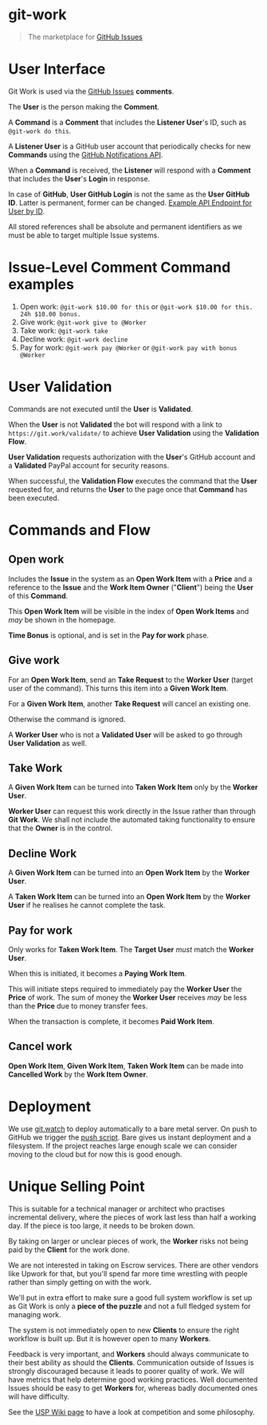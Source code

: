 # git-work
> The marketplace for [GitHub Issues](https://help.github.com/articles/github-glossary/#issue)

# User Interface

Git Work is used via the [GitHub Issues](https://help.github.com/articles/github-glossary/#issue) **comments**.

The **User** is the person making the **Comment**.

A **Command** is a **Comment** that includes the **Listener User**'s ID, such as `@git-work do this`.

A **Listener User** is a GitHub user account that periodically checks for new **Commands** using
the [GitHub Notifications API](https://developer.github.com/v3/activity/notifications/).

When a **Command** is received, the **Listener** will respond with a **Comment** that includes the **User**'s **Login** in response.

In case of **GitHub**, **User GitHub Login** is not the same as the **User GitHub ID**.
Latter is permanent, former can be changed. [Example API Endpoint for User by ID](https://api.github.com/user/5359646).

All stored references shall be absolute and permanent identifiers as we must be able to target multiple Issue systems.

# Issue-Level Comment Command examples

1. Open work: `@git-work $10.00 for this` or `@git-work $10.00 for this. 24h $10.00 bonus.`
2. Give work: `@git-work give to @Worker`
3. Take work: `@git-work take`
4. Decline work: `@git-work decline`
5. Pay for work: `@git-work pay @Worker` or `@git-work pay with bonus @Worker`

# User Validation

Commands are not executed until the **User** is **Validated**.

When the **User** is not **Validated** the bot will respond with a
link to `https://git.work/validate/` to achieve **User Validation** using the **Validation Flow**.

**User Validation** requests authorization with the **User**'s GitHub
account and a **Validated** PayPal account for security reasons.

When successful, the **Validation Flow** executes the command that the **User** requested for,
and returns the **User** to the page once that **Command** has been executed.

# Commands and Flow

## Open work

Includes the **Issue** in the system as an **Open Work Item** with a **Price** and a reference to the **Issue** and
the **Work Item Owner** ("**Client**") being the **User** of this **Command**.

This **Open Work Item** will be visible in the index of **Open Work Items** and *may* be shown in the homepage.

**Time Bonus** is optional, and is set in the **Pay for work** phase. 

## Give work

For an **Open Work Item**, send an **Take Request** to the **Worker User** (target user of the command).
This turns this item into a **Given Work Item**.

For a **Given Work Item**, another **Take Request** will cancel an existing one.

Otherwise the command is ignored.

A **Worker User** who is not a **Validated User** will be asked to go through **User Validation** as well.

## Take Work 

A **Given Work Item** can be turned into **Taken Work Item** only by the **Worker User**.

**Worker User** can request this work directly in the Issue rather than through **Git Work**.
We shall not include the automated taking functionality to ensure that the **Owner** is in the control.

## Decline Work

A **Given Work Item** can be turned into an **Open Work Item** by the **Worker User**.

A **Taken Work Item** can be turned into an **Open Work Item** by the **Worker User** if he realises he cannot
complete the task.

## Pay for work

Only works for **Taken Work Item**. The **Target User** *must* match the **Worker User**.

When this is initiated, it becomes a **Paying Work Item**.

This will initiate steps required to immediately pay the **Worker User** the **Price** of work.
The sum of money the **Worker User** receives *may* be less than the **Price** due to money transfer fees.

When the transaction is complete, it becomes **Paid Work Item**.

## Cancel work

**Open Work Item**, **Given Work Item**, **Taken Work Item** can be made into **Cancelled Work** by the **Work Item Owner**.

# Deployment
We use [git.watch](https://git.watch) to deploy automatically to a bare metal server.
On push to GitHub we trigger the [push script](push). Bare gives us instant deployment and a filesystem.
If the project reaches large enough scale we can consider moving to the cloud but for now
this is good enough.

# Unique Selling Point

This is suitable for a technical manager or architect who practises incremental delivery,
where the pieces of work last less than half a working day. If the piece is too large, 
 it needs to be broken down.
 
By taking on larger or unclear pieces of work, the **Worker** risks not being paid by the **Client** for the work done.

We are not interested in taking on Escrow services. There are other vendors like Upwork for that, but you'll spend 
far more time wrestling with people rather than simply getting on with the work.

We'll put in extra effort to make sure a good full system workflow is set up as Git Work is only a **piece of the puzzle**
and not a full fledged system for managing work.

The system is not immediately open to new **Clients** to ensure the right workflow is built up. 
But it is however open to many **Workers**.

Feedback is very important, and **Workers** should always communicate to their best ability as should the **Clients**.
Communication outside of Issues is strongly discouraged because it leads to poorer quality of work.
 We will have metrics that help determine good working practices. Well documented Issues should be easy to get **Workers**
 for, whereas badly documented ones will have difficulty.

See the <a href="https://github.com/ScalaWilliam/git-work/wiki/USP">USP Wiki page</a> to have a look at competition and some philosophy.

